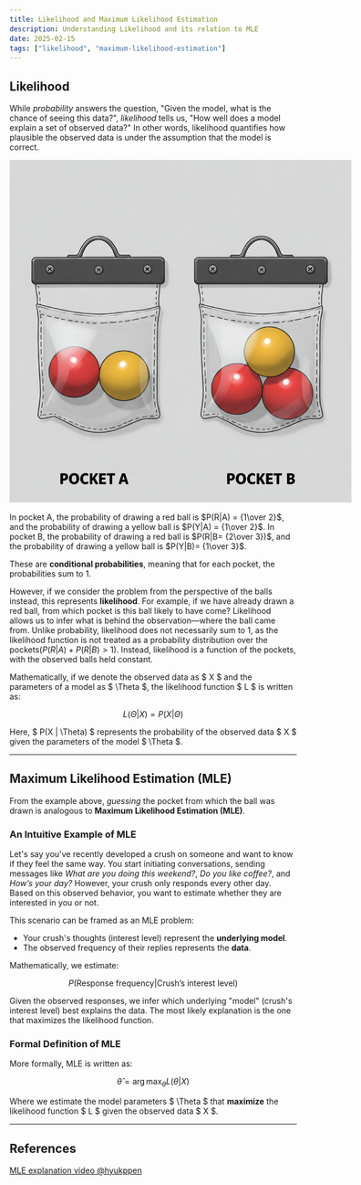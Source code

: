 ```yaml
---
title: Likelihood and Maximum Likelihood Estimation
description: Understanding Likelihood and its relation to MLE
date: 2025-02-15
tags: ["likelihood", "maximum-likelihood-estimation"]
---
```


## **Likelihood**
While *probability* answers the question, "Given the model, what is the chance of seeing this data?", *likelihood* tells us, "How well does a model explain a set of observed data?" In other words, likelihood quantifies how plausible the observed data is under the assumption that the model is correct.

<img src="./pockets.jpg" alt="pockets for understanding likelihood and probability" style="max-width:600px; height:auto;">

In pocket A, the probability of drawing a red ball is $P(R|A) = {1\over 2}$, and the probability of drawing a yellow ball is $P(Y|A) = {1\over 2}$. 
In pocket B, the probability of drawing a red ball is $P(R|B= {2\over 3})$, and the probability of drawing a yellow ball is $P(Y|B)= {1\over 3}$. 

These are **conditional probabilities**, meaning that for each pocket, the probabilities sum to 1.

However, if we consider the problem from the perspective of the balls instead, this represents **likelihood**. For example, if we have already drawn a red ball, from which pocket is this ball likely to have come? Likelihood allows us to infer what is behind the observation—where the ball came from. Unlike probability, likelihood does not necessarily sum to 1, as the likelihood function is not treated as a probability distribution over the pockets($P(R|A)+P(R|B) >1$). Instead, likelihood is a function of the pockets, with the observed balls held constant.

Mathematically, if we denote the observed data as $ X $ and the parameters of a model as $ \Theta $, the likelihood function $ L $ is written as:

$$ L(\Theta | X) = P(X | \Theta) $$

Here, $ P(X | \Theta) $ represents the probability of the observed data $ X $ given the parameters of the model $ \Theta $.

---

## **Maximum Likelihood Estimation (MLE)**
From the example above, *guessing* the pocket from which the ball was drawn is analogous to **Maximum Likelihood Estimation (MLE)**.

### **An Intuitive Example of MLE**
Let's say you've recently developed a crush on someone and want to know if they feel the same way. You start initiating conversations, sending messages like *What are you doing this weekend?*, *Do you like coffee?*, and *How’s your day?* However, your crush only responds every other day. Based on this observed behavior, you want to estimate whether they are interested in you or not.

This scenario can be framed as an MLE problem:
- Your crush's thoughts (interest level) represent the **underlying model**.
- The observed frequency of their replies represents the **data**.

Mathematically, we estimate:

$$ P(\text{Response frequency} | \text{Crush's interest level}) $$

Given the observed responses, we infer which underlying "model" (crush's interest level) best explains the data. The most likely explanation is the one that maximizes the likelihood function.

### **Formal Definition of MLE**
More formally, MLE is written as:

$$ \hat{\theta} = \arg\max_{\theta} L(\theta | X) $$

Where we estimate the model parameters $ \Theta $ that **maximize** the likelihood function $ L $ given the observed data $ X $.

---

## **References**

<a href="https://youtu.be/M6Hf6R8byvM?si=DbDGJzD7Nw9zV17w">MLE explanation video @hyukppen
</a>